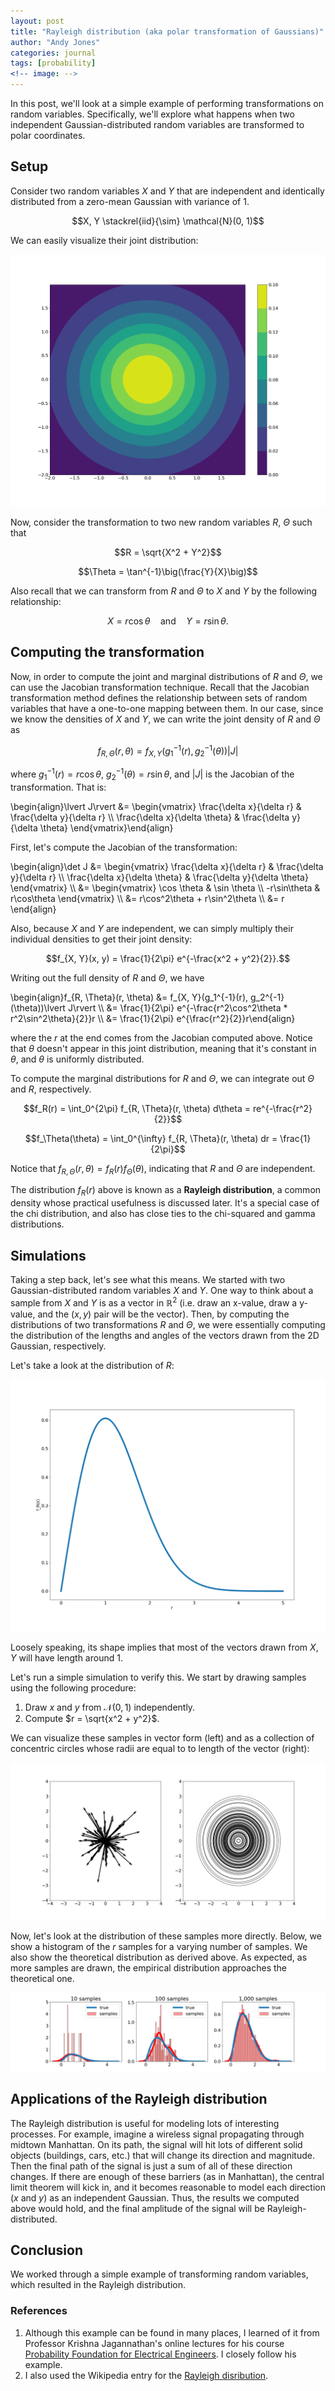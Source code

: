 ```yaml
---
layout: post
title: "Rayleigh distribution (aka polar transformation of Gaussians)"
author: "Andy Jones"
categories: journal
tags: [probability]
<!-- image: -->
---
```


In this post, we'll look at a simple example of performing transformations on random variables. Specifically, we'll explore what happens when two independent Gaussian-distributed random variables are transformed to polar coordinates.

## Setup

Consider two random variables $X$ and $Y$ that are independent and identically distributed from a zero-mean Gaussian with variance of $1$.

$$X, Y \stackrel{iid}{\sim} \mathcal{N}(0, 1)$$

We can easily visualize their joint distribution:

![2D isotropic Gaussian](/assets/2d_gaussian.png)

Now, consider the transformation to two new random variables $R$, $\Theta$ such that

$$R = \sqrt{X^2 + Y^2}$$

$$\Theta = \tan^{-1}\big(\frac{Y}{X}\big)$$

Also recall that we can transform from $R$ and $\Theta$ to $X$ and $Y$ by the following relationship:

$$X = r \cos \theta \quad \textrm{and} \quad Y = r \sin \theta.$$

## Computing the transformation

Now, in order to compute the joint and marginal distributions of $R$ and $\Theta$, we can use the Jacobian transformation technique. Recall that the Jacobian transformation method defines the relationship between sets of random variables that have a one-to-one mapping between them. In our case, since we know the densities of $X$ and $Y$, we can write the joint density of $R$ and $\Theta$ as

$$f_{R, \Theta}(r, \theta) = f_{X, Y}(g_1^{-1}(r), g_2^{-1}(\theta))|J|$$

where $g_1^{-1}(r) = r \cos \theta$, $g_2^{-1}(\theta) = r \sin \theta$, and $\lvert J\rvert$ is the Jacobian of the transformation. That is:

\begin{align}\lvert J\rvert &= \begin{vmatrix} \frac{\delta x}{\delta r} & \frac{\delta y}{\delta r} \\\ \frac{\delta x}{\delta \theta} & \frac{\delta y}{\delta \theta} \end{vmatrix}\end{align}

First, let's compute the Jacobian of the transformation:

\begin{align}\det J &= \begin{vmatrix} \frac{\delta x}{\delta r} & \frac{\delta y}{\delta r} \\\ \frac{\delta x}{\delta \theta} & \frac{\delta y}{\delta \theta} \end{vmatrix} \\\\ &= \begin{vmatrix} \cos \theta & \sin \theta \\\ -r\sin\theta & r\cos\theta \end{vmatrix} \\\\ &= r\cos^2\theta + r\sin^2\theta \\\\ &= r \end{align}


Also, because $X$ and $Y$ are independent, we can simply multiply their individual densities to get their joint density:

$$f_{X, Y}(x, y) = \frac{1}{2\pi} e^{-\frac{x^2 + y^2}{2}}.$$

Writing out the full density of $R$ and $\Theta$, we have

\begin{align}f_{R, \Theta}(r, \theta) &=  f_{X, Y}(g_1^{-1}(r), g_2^{-1}(\theta))\lvert J\rvert \\\\ &= \frac{1}{2\pi} e^{-\frac{r^2\cos^2\theta * r^2\sin^2\theta}{2}}r \\\\ &= \frac{1}{2\pi} e^{\frac{r^2}{2}}r\end{align}

where the $r$ at the end comes from the Jacobian computed above. Notice that $\theta$ doesn't appear in this joint distribution, meaning that it's constant in $\theta$, and $\theta$ is uniformly distributed.

To compute the marginal distributions for $R$ and $\Theta$, we can integrate out $\Theta$ and $R$, respectively.

$$f_R(r) = \int_0^{2\pi} f_{R, \Theta}(r, \theta) d\theta = re^{-\frac{r^2}{2}}$$

$$f_\Theta(\theta) = \int_0^{\infty} f_{R, \Theta}(r, \theta) dr = \frac{1}{2\pi}$$

Notice that $f_{R, \Theta}(r, \theta) = f_R(r)f_\Theta(\theta)$, indicating that $R$ and $\Theta$ are independent.

The distribution $f_R(r)$ above is known as a **Rayleigh distribution**, a common density whose practical usefulness is discussed later. It's a special case of the chi distribution, and also has close ties to the chi-squared and gamma distributions.

## Simulations

Taking a step back, let's see what this means. We started with two Gaussian-distributed random variables $X$ and $Y$. One way to think about a sample from $X$ and $Y$ is as a vector in $\mathbb{R}^2$ (i.e. draw an x-value, draw a y-value, and the $(x, y)$ pair will be the vector). Then, by computing the distributions of two transformations $R$ and $\Theta$, we were essentially computing the distribution of the lengths and angles of the vectors drawn from the 2D Gaussian, respectively. 

Let's take a look at the distribution of $R$:

![Rayleigh](/assets/rayleigh_dist.png)

Loosely speaking, its shape implies that most of the vectors drawn from $X, Y$ will have length around $1$.

Let's run a simple simulation to verify this. We start by drawing samples using the following procedure:

1. Draw $x$ and $y$ from $\mathcal{N}(0, 1)$ independently.
2. Compute $r = \sqrt{x^2 + y^2}$.

We can visualize these samples in vector form (left) and as a collection of concentric circles whose radii are equal to to length of the vector (right):

![vector_samples](/assets/radius_samples.png)


Now, let's look at the distribution of these samples more directly. Below, we show a histogram of the $r$ samples for a varying number of samples. We also show the theoretical distribution as derived above. As expected, as more samples are drawn, the empirical distribution approaches the theoretical one.

![Rayleigh](/assets/rayleigh_samples.png)

## Applications of the Rayleigh distribution

The Rayleigh distribution is useful for modeling lots of interesting processes. For example, imagine a wireless signal propagating through midtown Manhattan. On its path, the signal will hit lots of different solid objects (buildings, cars, etc.) that will change its direction and magnitude. Then the final path of the signal is just a sum of all of these direction changes. If there are enough of these barriers (as in Manhattan), the central limit theorem will kick in, and it becomes reasonable to model each direction ($x$ and $y$) as an independent Gaussian. Thus, the results we computed above would hold, and the final amplitude of the signal will be Rayleigh-distributed.

## Conclusion

We worked through a simple example of transforming random variables, which resulted in the Rayleigh distribution.


### References

1. Although this example can be found in many places, I learned of it from Professor Krishna Jagannathan's online lectures for his course [Probability Foundation for Electrical Engineers](https://www.youtube.com/playlist?list=PLVhKOwOM3oudtpQG7jf6WrS1GqxTskXsP). I closely follow his example.
2. I also used the Wikipedia entry for the [Rayleigh disribution](https://en.wikipedia.org/wiki/Rayleigh_distribution).







